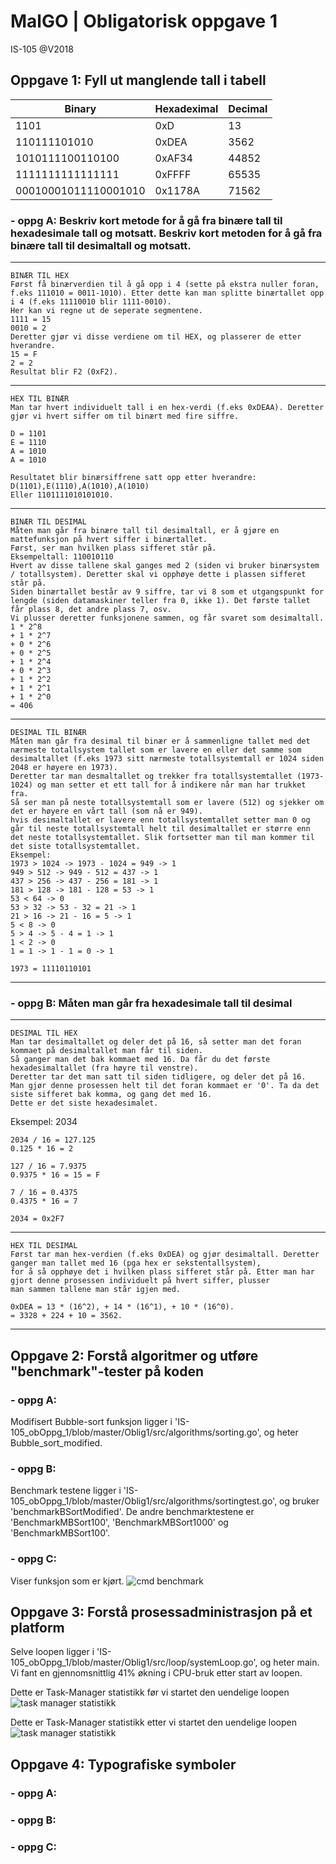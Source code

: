 # MalGO | Obligatorisk oppgave 1
IS-105 @V2018

## Oppgave 1: Fyll ut manglende tall i tabell

Binary|Hexadeximal|Decimal
---|---|---
1101|0xD|13
110111101010|0xDEA|3562
1010111100110100|0xAF34|44852
1111111111111111|0xFFFF|65535
00010001011110001010|0x1178A|71562

### - oppg A: Beskriv kort metode for å gå fra binære tall til hexadesimale tall og motsatt. Beskriv kort metoden for å gå fra binære tall til desimaltall og motsatt.

----------------------------------------------------------------------------------------------------------
	BINÆR TIL HEX
	Først få binærverdien til å gå opp i 4 (sette på ekstra nuller foran, f.eks 111010 = 0011-1010). Etter dette kan man splitte binærtallet opp i 4 (f.eks 11110010 blir 1111-0010).
	Her kan vi regne ut de seperate segmentene.
	1111 = 15
	0010 = 2
	Deretter gjør vi disse verdiene om til HEX, og plasserer de etter hverandre.
	15 = F
	2 = 2
	Resultat blir F2 (0xF2).
----------------------------------------------------------------------------------------------------------
	HEX TIL BINÆR
	Man tar hvert individuelt tall i en hex-verdi (f.eks 0xDEAA). Deretter gjør vi hvert siffer om til binært med fire siffre.

	D = 1101
	E = 1110
	A = 1010
	A = 1010

	Resultatet blir binærsiffrene satt opp etter hverandre: D(1101),E(1110),A(1010),A(1010)
	Eller 1101111010101010.
----------------------------------------------------------------------------------------------------------
	BINÆR TIL DESIMAL
	Måten man går fra binære tall til desimaltall, er å gjøre en mattefunksjon på hvert siffer i binærtallet.
	Først, ser man hvilken plass sifferet står på.
	Eksempeltall: 110010110
	Hvert av disse tallene skal ganges med 2 (siden vi bruker binærsystem / totallsystem). Deretter skal vi opphøye dette i plassen sifferet står på.
	Siden binærtallet består av 9 siffre, tar vi 8 som et utgangspunkt for lengde (siden datamaskiner teller fra 0, ikke 1). Det første tallet får plass 8, det andre plass 7, osv.
	Vi plusser deretter funksjonene sammen, og får svaret som desimaltall.
	1 * 2^8
	+ 1 * 2^7
	+ 0 * 2^6
	+ 0 * 2^5
	+ 1 * 2^4
	+ 0 * 2^3
	+ 1 * 2^2
	+ 1 * 2^1
	+ 1 * 2^0
	= 406
----------------------------------------------------------------------------------------------------------
	DESIMAL TIL BINÆR
	Måten man går fra desimal til binær er å sammenligne tallet med det nærmeste totallsystem tallet som er lavere en eller det samme som desimaltallet (f.eks 1973 sitt nærmeste totallsystemtall er 1024 siden 2048 er høyere en 1973).
	Deretter tar man desmaltallet og trekker fra totallsystemtallet (1973-1024) og man setter et ett tall for å indikere når man har trukket fra.
	Så ser man på neste totallsystemtall som er lavere (512) og sjekker om det er høyere en vårt tall (som nå er 949).
	hvis desimaltallet er lavere enn totallsystemtallet setter man 0 og går til neste totallsystemtall helt til desimaltallet er større enn det neste totallsystemtallet. Slik fortsetter man til man kommer til det siste totallsystemtallet.
	Eksempel:
	1973 > 1024 -> 1973 - 1024 = 949 -> 1
	949 > 512 -> 949 - 512 = 437 -> 1
	437 > 256 -> 437 - 256 = 181 -> 1
	181 > 128 -> 181 - 128 = 53 -> 1
	53 < 64 -> 0
	53 > 32 -> 53 - 32 = 21 -> 1
	21 > 16 -> 21 - 16 = 5 -> 1
	5 < 8 -> 0
	5 > 4 -> 5 - 4 = 1 -> 1
	1 < 2 -> 0
	1 = 1 -> 1 - 1 = 0 -> 1

	1973 = 11110110101
----------------------------------------------------------------------------------------------------------


### - oppg B: Måten man går fra hexadesimale tall til desimal
----------------------------------------------------------------------------------------------------------
	DESIMAL TIL HEX
	Man tar desimaltallet og deler det på 16, så setter man det foran kommaet på desimaltallet man får til siden.
	Så ganger man det bak kommaet med 16. Da får du det første hexadesimaltallet (fra høyre til venstre).
	Deretter tar det man satt til siden tidligere, og deler det på 16.
	Man gjør denne prosessen helt til det foran kommaet er '0'. Ta da det siste sifferet bak komma, og gang det med 16.
	Dette er det siste hexadesimalet.
  Eksempel:
	2034

	2034 / 16 = 127.125
	0.125 * 16 = 2

	127 / 16 = 7.9375
	0.9375 * 16 = 15 = F

	7 / 16 = 0.4375
	0.4375 * 16 = 7

	2034 = 0x2F7
----------------------------------------------------------------------------------------------------------
	HEX TIL DESIMAL
	Først tar man hex-verdien (f.eks 0xDEA) og gjør desimaltall. Deretter ganger man tallet med 16 (pga hex er sekstentallsystem),
	for å så opphøye det i hvilken plass sifferet står på. Etter man har gjort denne prosessen individuelt på hvert siffer, plusser
	man sammen tallene man står igjen med.

	0xDEA = 13 * (16^2), + 14 * (16^1), + 10 * (16^0).
	= 3328 + 224 + 10 = 3562.
----------------------------------------------------------------------------------------------------------

## Oppgave 2: Forstå algoritmer og utføre "benchmark"-tester på koden
### - oppg A:
Modifisert Bubble-sort funksjon ligger i 'IS-105_obOppg_1/blob/master/Oblig1/src/algorithms/sorting.go', og heter Bubble_sort_modified.
### - oppg B:
Benchmark testene ligger i 'IS-105_obOppg_1/blob/master/Oblig1/src/algorithms/sortingtest.go', og bruker 'benchmarkBSortModified'. De andre benchmarktestene er 'BenchmarkMBSort100', 'BenchmarkMBSort1000' og 'BenchmarkMBSort100'.
### - oppg C:
Viser funksjon som er kjørt.
![cmd benchmark](https://raw.githubusercontent.com/StavenX/IS-105_obOppg_1/master/images/Benchmark-test.png "Benchmark")

## Oppgave 3: Forstå prosessadministrasjon på et platform
Selve loopen ligger i 'IS-105_obOppg_1/blob/master/Oblig1/src/loop/systemLoop.go', og heter main.
Vi fant en gjennomsnittlig 41% økning i CPU-bruk etter start av loopen.

Dette er Task-Manager statistikk før vi startet den uendelige loopen
![task manager statistikk](https://raw.githubusercontent.com/StavenX/IS-105_obOppg_1/master/images/status_idle.png "CPU før man starter loop")

Dette er Task-Manager statistikk etter vi startet den uendelige loopen
![task manager statistikk](https://raw.githubusercontent.com/StavenX/IS-105_obOppg_1/master/images/status_running.png "CPU etter man starter loop")

## Oppgave 4: Typografiske symboler
### - oppg A:
### - oppg B:
### - oppg C:
